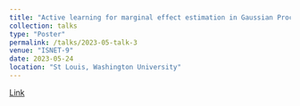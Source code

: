 ```yaml
---
title: "Active learning for marginal effect estimation in Gaussian Process preference learning"
collection: talks
type: "Poster"
permalink: /talks/2023-05-talk-3
venue: "ISNET-9"
date: 2023-05-24
location: "St Louis, Washington University"
---
```


[Link](https://indico.cern.ch/event/1223721/sessions/468781/)